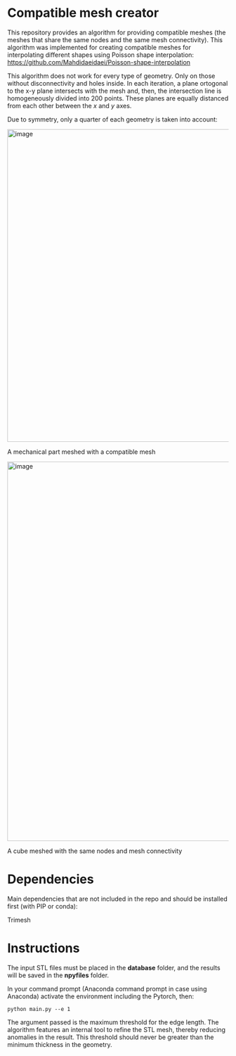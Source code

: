 # Compatible mesh creator
This repository provides an algorithm for providing compatible meshes (the meshes that share the same nodes and the same mesh connectivity). This algorithm was implemented for creating compatible meshes for interpolating different shapes using Poisson shape interpolation:
https://github.com/Mahdidaeidaei/Poisson-shape-interpolation

This algorithm does not work for every type of geometry. Only on those without disconnectivity and holes inside. 
In each iteration, a plane ortogonal to the x-y plane intersects with the mesh and, then, the intersection line is homogeneously divided into 200 points. These planes are equally distanced from each other between the *x* and *y* axes.  

Due to symmetry, only a quarter of each geometry is taken into account:


<img width="740" height="712" alt="image" src="https://github.com/user-attachments/assets/83a07ada-6193-4808-81e4-5306a7f36d49" />

A mechanical part meshed with a compatible mesh


<img width="651" height="864" alt="image" src="https://github.com/user-attachments/assets/1a77e15b-d06b-45b6-87c9-557bc0d3e892" />

A cube meshed with the same nodes and mesh connectivity


# Dependencies
Main dependencies that are not included in the repo and should be installed first (with PIP or conda):

Trimesh

# Instructions

The input STL files must be placed in the **database** folder, and the results will be saved in the **npyfiles** folder.  

In your command prompt (Anaconda command prompt in case using Anaconda) activate the environment including the Pytorch, then:

```
python main.py --e 1
```
The argument passed is the maximum threshold for the edge length. The algorithm features an internal tool to refine the STL mesh, thereby reducing anomalies in the result. This threshold should never be greater than the minimum thickness in the geometry.
